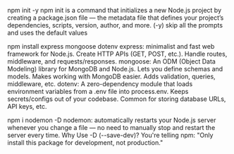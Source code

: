 npm init -y
npm init is a command that initializes a new Node.js project by creating a package.json file — the metadata file that defines your project’s dependencies, scripts, version, author, and more. (-y) skip all the prompts and uses the default values

npm install express mongoose dotenv
express: minimalist and fast web framework for Node.js. Create HTTP APIs (GET, POST, etc.). Handle routes, middleware, and requests/responses.
mongoose: An ODM (Object Data Modeling) library for MongoDB and Node.js. Lets you define schemas and models. Makes working with MongoDB easier. Adds validation, queries, middleware, etc.
dotenv: A zero-dependency module that loads environment variables from a .env file into process.env. Keeps secrets/configs out of your codebase. Common for storing database URLs, API keys, etc.

npm i nodemon -D
nodemon: automatically restarts your Node.js server whenever you change a file — no need to manually stop and restart the server every time.
Why Use -D (--save-dev)?
You're telling npm:
"Only install this package for development, not production."
